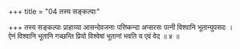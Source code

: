 +++
title = "04 तस्य सङ्कल्पाः"

+++
तस्य सङ्कल्पाः प्राहाय्या आसन्देवजनाः परिष्कन्दा अप्सरसः पत्नी विश्वानि भूतान्युपसदः ।  
ऐनं विश्वानि भूतानि गच्छन्ति प्रियो विश्वेषां भूतानां भवति य एवं वेद ॥ ४ ॥